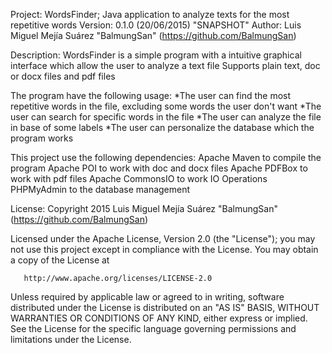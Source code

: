 Project: WordsFinder; Java application to analyze texts for the most repetitive words
Version: 0.1.0 (20/06/2015) "SNAPSHOT"
Author: Luis Miguel Mejía Suárez "BalmungSan" (https://github.com/BalmungSan)

Description:
   WordsFinder is a simple program with a intuitive graphical interface which allow the user to analyze a text file
   Supports plain text, doc or docx files and pdf files

   The program have the following usage:
    *The user can find the most repetitive words in the file, excluding some words the user don't want
    *The user can search for specific words in the file
    *The user can analyze the file in base of some labels
    *The user can personalize the database which the program works

   This project use the following dependencies:
    Apache Maven to compile the program
    Apache POI to work with doc and docx files
    Apache PDFBox to work with pdf files
    Apache CommonsIO to work IO Operations
    PHPMyAdmin to the database management

License:
   Copyright 2015 Luis Miguel Mejía Suárez "BalmungSan" (https://github.com/BalmungSan)

   Licensed under the Apache License, Version 2.0 (the "License");
   you may not use this project except in compliance with the License.
   You may obtain a copy of the License at

       http://www.apache.org/licenses/LICENSE-2.0

   Unless required by applicable law or agreed to in writing, software
   distributed under the License is distributed on an "AS IS" BASIS,
   WITHOUT WARRANTIES OR CONDITIONS OF ANY KIND, either express or implied.
   See the License for the specific language governing permissions and
   limitations under the License.

